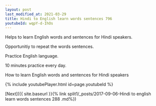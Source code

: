 ```yaml
---
layout: post
last_modified_at: 2021-03-29
title: Hindi to English learn words sentences 796 
youtubeId: wqpY-d-IhOs
---
```

 
 
Helps to learn English words and sentences for Hindi speakers.

Opportunitiy to repeat the words sentences. 

Practice English language. 
 
10 minutes practice every day. 
 
How to learn English words and sentences for Hindi speakers 
 
{% include youtubePlayer.html id=page.youtubeId %}
 
 
[Next]({{ site.baseurl }}{% link  split1/_posts/2017-09-06-Hindi to english learn words sentences 288 .md%})
 
